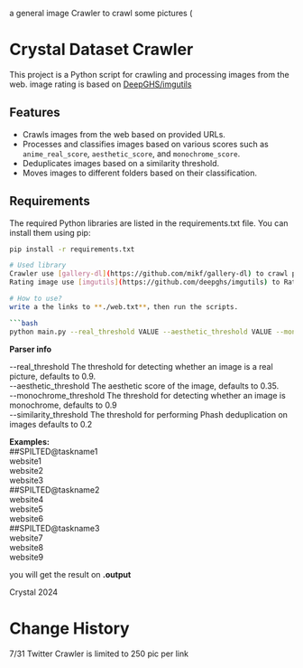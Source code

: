 a general image Crawler to crawl some pictures (

# Crystal Dataset Crawler

This project is a Python script for crawling and processing images from the web.
image rating is based on [DeepGHS/imgutils](https://github.com/deepghs/imgutils)

## Features

- Crawls images from the web based on provided URLs.
- Processes and classifies images based on various scores such as `anime_real_score`, `aesthetic_score`, and `monochrome_score`.
- Deduplicates images based on a similarity threshold.
- Moves images to different folders based on their classification.

## Requirements

The required Python libraries are listed in the requirements.txt file. You can install them using pip:

```sh
pip install -r requirements.txt

# Used library
Crawler use [gallery-dl](https://github.com/mikf/gallery-dl) to crawl picture,etc.
Rating image use [imgutils](https://github.com/deepghs/imgutils) to Rate and categories pictures.

# How to use?
write a the links to **./web.txt**，then run the scripts. 

```bash
python main.py --real_threshold VALUE --aesthetic_threshold VALUE --monochrome_threshold VALUE --similarity_threshold VALUE
```   

**Parser info** 

--real_threshold  The threshold for detecting whether an image is a real picture, defaults to 0.9.   
--aesthetic_threshold  The aesthetic score of the image, defaults to 0.35.  
--monochrome_threshold The threshold for detecting whether an image is monochrome, defaults to 0.9  
--similarity_threshold The threshold for performing Phash deduplication on images defaults to 0.2  


**Examples:**  
##SPILTED@taskname1  
website1  
website2  
website3  
##SPILTED@taskname2  
website4  
website5  
website6  
##SPILTED@taskname3  
website7  
website8  
website9  

you will get the result on **.output** 


Crystal 2024



# Change History
7/31 Twitter Crawler is limited to 250 pic per link
